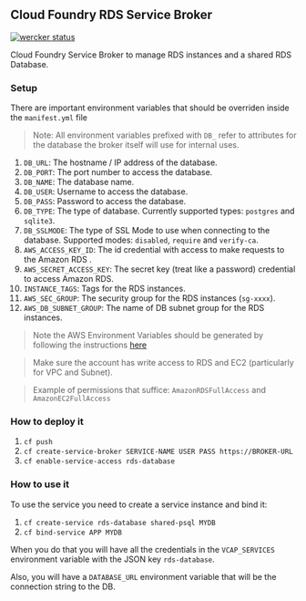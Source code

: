 ## Cloud Foundry RDS Service Broker

[![wercker status](https://app.wercker.com/status/cbe816f5ae3064d8de81cba5981f2eac/m "wercker status")](https://app.wercker.com/project/bykey/cbe816f5ae3064d8de81cba5981f2eac)

Cloud Foundry Service Broker to manage RDS instances and a shared RDS Database.

### Setup
There are important environment variables that should be overriden inside the `manifest.yml` file

> Note: All environment variables prefixed with `DB_` refer to attributes for the database the broker itself will use for internal uses.

1. `DB_URL`: The hostname / IP address of the database.
1. `DB_PORT`: The port number to access the database.
1. `DB_NAME`: The database name.
1. `DB_USER`: Username to access the database.
1. `DB_PASS`: Password to access the database.
1. `DB_TYPE`: The type of database. Currently supported types: `postgres` and `sqlite3`.
1. `DB_SSLMODE`: The type of SSL Mode to use when connecting to the database. Supported modes: `disabled`, `require` and `verify-ca`.
1. `AWS_ACCESS_KEY_ID`: The id credential with access to make requests to the Amazon RDS .
1. `AWS_SECRET_ACCESS_KEY`: The secret key (treat like a password) credential to access Amazon RDS.
1. `INSTANCE_TAGS`: Tags for the RDS instances.
1. `AWS_SEC_GROUP`: The security group for the RDS instances (`sg-xxxx`).
1. `AWS_DB_SUBNET_GROUP`: The name of DB subnet group for the RDS instances.

> Note the AWS Environment Variables should be generated by following the instructions [here](http://docs.aws.amazon.com/AWSSimpleQueueService/latest/SQSGettingStartedGuide/AWSCredentials.html)

> Make sure the account has write access to RDS and EC2 (particularly for VPC and Subnet).

> Example of permissions that suffice: `AmazonRDSFullAccess` and `AmazonEC2FullAccess`

### How to deploy it

1. `cf push`
1. `cf create-service-broker SERVICE-NAME USER PASS https://BROKER-URL`
1. `cf enable-service-access rds-database`


### How to use it

To use the service you need to create a service instance and bind it:

1. `cf create-service rds-database shared-psql MYDB`
1. `cf bind-service APP MYDB`

When you do that you will have all the credentials in the 
`VCAP_SERVICES` environment variable with the JSON key `rds-database`.

Also, you will have a `DATABASE_URL` environment variable that will
be the connection string to the DB.
